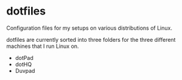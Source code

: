 # dotfiles
Configuration files for my setups on various distributions of Linux.

dotfiles are currently sorted into three folders for the three different machines that I run Linux on.
* dotPad
* dotHQ
* Duvpad


